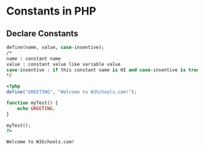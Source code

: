 # Constants in PHP

## Declare Constants

```p
define(name, value, case-insentive);
/*
name : constant name
value : constant value like variable value
case-insentive : if this constant name is HI and case-insentive is true, then can use hi as constant
*/
```



```php
<?php
define("GREETING", "Welcome to W3Schools.com!");

function myTest() {
    echo GREETING;
}
 
myTest();
?>
```

```
Welcome to W3Schools.com!
```

